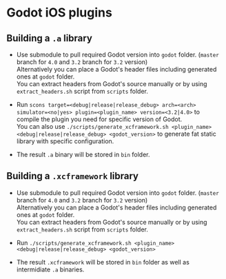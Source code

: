 # Godot iOS plugins


## Building a `.a` library

* Use submodule to pull required Godot version into `godot` folder. (`master` branch for `4.0` and `3.2` branch for `3.2` version)  
  Alternatively you can place a Godot's header files including generated ones at `godot` folder.  
  You can extract headers from Godot's source manually or by using `extract_headers.sh` script from `scripts` folder.

* Run `scons target=<debug|release|release_debug> arch=<arch> simulator=<no|yes> plugin=<plugin_name> version=<3.2|4.0>` to compile the plugin you need for specific version of Godot.  
  You can also use `./scripts/generate_xcframework.sh <plugin_name> <debug|release|release_debug> <godot_version>` to generate fat static library with specific configuration.

* The result `.a` binary will be stored in `bin` folder.

## Building a `.xcframework` library

* Use submodule to pull required Godot version into `godot` folder. (`master` branch for `4.0` and `3.2` branch for `3.2` version)  
  Alternatively you can place a Godot's header files including generated ones at `godot` folder.  
  You can extract headers from Godot's source manually or by using `extract_headers.sh` script from `scripts` folder.

* Run `./scripts/generate_xcframework.sh <plugin_name> <debug|release|release_debug> <godot_version>` 

* The result `.xcframework` will be stored in `bin` folder as well as intermidiate `.a` binaries.